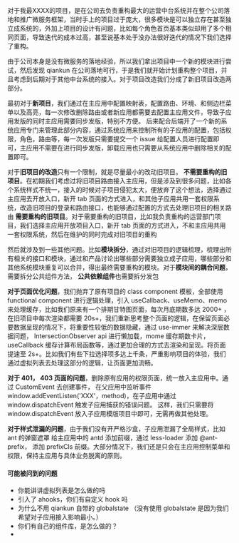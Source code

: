 对于我最XXXX的项目，是在公司去负责重构最大的运营中台系统并在整个公司落地和推广微服务框架，当时手上的项目过于庞大，很多模块是可以独立存在甚至独立成系统的，外加上项目的设计有问题，比如每个角色首页基本类似却用了多个相同页面，导致迭代的成本过高，甚至说基本处于没办法很好迭代的情况下我们选择了重构。

由于公司本身是没有微服务的落地经验，所以我们拿出项目中一个新的模块进行尝试，然后发现 qiankun 在公司落地可行，于是我们就开始计划重构整个项目，并且考虑到后期对于其他中台系统的接入。对于项目改造我们分成了新旧项目改造两部分。

最初对于**新项目**，我们通过在主应用中配置映射表，配置路由、环境、和侧边栏菜单以及高亮，每一次修改删除路由或者新应用都需要去配置主应用文件，导致子应用发版的同时主应用需要同步发版，特别不方便。
后来配合后端开了一个新的系统应用专门来管理此部分内容，通过系统应用来控制所有的子应用的配置，包括权限，角色，路由等，每一次发版只需要提交一个 issue 给配置人员进行配置即可，主应用不需要在进行同步发版，卸载应用也只需要从系统应用中删除相关的配置即可。

对于**旧项目的改造**只有一个限制，就是尽量最小的改动旧项目。
**不需要重构的旧项目**。在初期我们考虑过将旧项目路由接入主应用，但是涉及到很多问题，比如各个系统样式不统一，接入的时候对子项目侵犯太大，便放弃了这个想法，选择通过主应用去开放入口，新开 tab 页面的方式进入，和其他子应用共用一套权限系统，改造旧项目的登录和路由接口，也能够通过配置的方式去处理旧项目的相关路由
**需要重构的旧项目**。对于需要重构的旧项目，比如我负责重构的运营部门项目，我们选择主应用开放项目入口，新开 tab 页面的方式进入，不和主应用共用一套权限系统，然后在维护的同时完成对旧项目的重构

然后就涉及到一些其他问题。比如**模块拆分**，通过对旧项目的逻辑梳理，梳理出所有相关的接口和模块，通过和产品讨论出哪些部分需要独立成子应用，哪些部分和其他系统模块重复可以合并，得出最终需要重构的模块。对于**模块间的耦合问题**，需要拆分公共组件方法，
**公共依赖组件**也需要拆分发包

**对于页面优化问题**，我们抛弃了原有项目的 class component 模板，全部使用 functional component 进行逻辑处理，引入 useCallback、useMemo、memo 来处理缓存，比如我们原来有一个排期甘特图页面，每次月底期数多达 2000+ ，在旧项目中每次渲染都需要 20s+，我们重新思考整个页面的逻辑，在保留页面必要数据呈现的情况下，将重要性较低的数据隐藏，通过 use-immer 来解决深层数据问题， IntersectionObserver api 进行懒加载，mome 缓存期数卡片，useCallback 缓存计算布局函数等，通过更加合理的方式去渲染和呈现。将页面提速至 2s+。比如我们有些下拉选择项多达上千条，严重影响项目的体验，我们通过虚拟列表去处理这部分的逻辑，让页面更加流畅。

**对于 401， 403 页面的问题**，删除原有应用的权限页面，统一放入主应用中。通过 CustomEvent 去创建事件， 在父应用中监听事件 window.addEventListen('XXX'，method)，在子应用中通过 window.dispatchEvent 触发子应用捕获的错误问题。
这样，我们只需要将 window.dispatchEvent 放入子应用模版项目中即可，无需再做其他处理。

**对于样式泄漏的问题**，由于我们没有开严格沙盒，子应用泄漏了全局样式，比如 ant 的弹窗遮罩
给主应用中的 antd 添加前缀，通过 less-loader 添加 @ant-prefix， 添加 prefixCls 前缀。大部分情况下，我们还是只会在主应用控制菜单和权限，保持主应用与具体业务脱离的原则。

#### 可能被问到的问题
- 你能讲讲虚拟列表是怎么做的吗
- 引入了 ahooks，你们有自定义 hook 吗
- 为什么不用 qiankun 自带的 globalstate
（没有使用 globalstate 是因为我们希望对子应用接入影响最小。）
- 你们有自己的组件库，是怎么做的？
-

